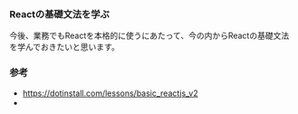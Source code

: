 ### Reactの基礎文法を学ぶ

今後、業務でもReactを本格的に使うにあたって、今の内からReactの基礎文法を学んでおきたいと思います。



### 参考

- https://dotinstall.com/lessons/basic_reactjs_v2
- 
